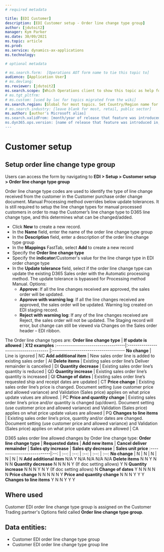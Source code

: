 ```yaml
---
# required metadata

title: [EDI Customer]
description: [EDI Customer setup - Order line change type group]
author: [jdutoit2]
manager: Kym Parker
ms.date: 30/09/2021
ms.topic: article
ms.prod: 
ms.service: dynamics-ax-applications
ms.technology: 

# optional metadata

# ms.search.form:  [Operations AOT form name to tie this topic to]
audience: [Application User]
# ms.devlang: 
ms.reviewer: [jdutoit2]
ms.search.scope: [Which Operations client to show this topic as help for, to be set by content strategist, see list here: https://microsoft.sharepoint.com/teams/DynDoc/_layouts/15/WopiFrame.aspx?sourcedoc={23419e1c-eb64-42e9-aa9b-79875b428718}&action=edit&wd=target%28Core%20Dynamics%20AX%20CP%20requirements%2Eone%7C4CC185C0%2DEFAA%2D42CD%2D94B9%2D8F2A45E7F61A%2FVersions%20list%20for%20docs%20topics%7CC14BE630%2D5151%2D49D6%2D8305%2D554B5084593C%2F%29]
# ms.tgt_pltfrm: 
# ms.custom: [used by loc for topics migrated from the wiki]
ms.search.region: [Global for most topics. Set Country/Region name for localizations]
# ms.search.industry: [leave blank for most, retail, public sector]
ms.author: [author's Microsoft alias]
ms.search.validFrom: [month/year of release that feature was introduced in, in format yyyy-mm-dd]
ms.dyn365.ops.version: [name of release that feature was introduced in, see list here: https://microsoft.sharepoint.com/teams/DynDoc/_layouts/15/WopiFrame.aspx?sourcedoc={23419e1c-eb64-42e9-aa9b-79875b428718}&action=edit&wd=target%28Core%20Dynamics%20AX%20CP%20requirements%2Eone%7C4CC185C0%2DEFAA%2D42CD%2D94B9%2D8F2A45E7F61A%2FVersions%20list%20for%20docs%20topics%7CC14BE630%2D5151%2D49D6%2D8305%2D554B5084593C%2F%29]
---
```


# Customer setup
## Setup order line change type group

Users can access the form by navigating to **EDI > Setup > Customer setup > Order line change type group**

Order line change type codes are used to identify the type of line change received from the customer in the Customer purchase order change document.
Manual Processing method overrides below update tolerances. It is still required to setup the line change types for manual processed customers in order to map the Customer’s line change type to D365 line change type, and this determines what can be changed/added.

-	Click **New** to create a new record. 
-	In the **Name** field, enter the name of the order line change type group
-	In the **Description** field, enter a description of the order line change type group
-	In the **Mappings** FastTab, select **Add** to create a new record
-	Specify the **Order line change type**
-	Specify the **indicator**/Customer's value for the line change type in EDI order change type
-	In the **Update tolerance** field, select if the order line change type can update the existing D365 Sales order with the Automatic processing method. The update tolerance is bypassed for Processing method Manual. Options:
    - **Approve**: If all the line changes received are approved, the sales order will be updated.
    - **Approve with warning log**: If all the line changes received are approved, the sales order will be updated. Warning log created on EDI staging record.
    - **Reject with warning log**: If any of the line changes received are Reject, the sales order will not be updated. The Staging record will error, but change can still be viewed via Changes on the Sales order header – EDI ribbon.

The Order line change types are:
**Order line change type** 	        | **If update is allowed**                                      | **X12 examples**
:-----------------------------------|:-------------------------------------                         |:-------------------------------------
**No change**                       | Line is ignored	                                            | NC
**Add additional item**             | New sales order line is added to existing sales order	        | AI
**Delete items**                    | Existing sales order line’s Deliver remainder is cancelled    | DI
**Quantity decrease**               | Existing sales order line’s quantity is reduced	            | QD
**Quantity increase**               | Existing sales order line’s quantity is increased	            | QI
**Change of dates**                 | Existing sales order line’s requested ship and receipt dates are updated	| CT
**Price change**                    | Existing sales order line’s price is changed. Document setting (use customer price and allowed variance) and Validation (Sales price) applies on what price update values are allowed. | PC
**Price and quantity change**       | Existing sales order line’s price and/or quantity is changed (up/down). Document setting (use customer price and allowed variance) and Validation (Sales price) applies on what price update values are allowed | PQ
**Changes to line items**           | Existing sales order line’s price, quantity and/or dates are changed. Document setting (use customer price and allowed variance) and Validation (Sales price) applies on what price update values are allowed	| CA

D365 sales order line allowed changes by Order line change type:
**Order line change type**  | **Requested dates** | **Add new items** | **Cancel deliver remainder** | **Sales qty increase** | **Sales qty decrease** | **Sales unit price**
:---------------------------|:--:                 | :--:              | :--:                         | :--:                   | :--:                   | :--:
**No change**	            | N                   |	N	              | N                            |	N                     | N                      | N
**Add additional item**	N/A	Y	N/A	N/A	N/A	N/A
**Delete items**	N	N	Y	N	N	N
**Quantity decrease**	N	N	N	N
Y (If doc setting allows)	Y	N
**Quantity increase**	N	N	N	Y	N
Y (If doc setting allows)	N
**Change of dates**	Y	N	N	N	N	N
**Price change**	N	N	N	N	N	Y
**Price and quantity change**	N	N	N	Y	Y	Y
**Changes to line items**	Y	N	N	Y	Y	Y


## Where used
Customer EDI order line change type group is assigned on the Customer Trading partner's Options field called **Order line change type group**.

## Data entities:
- Customer EDI order line change type group
- Customer EDI order line change type group line


